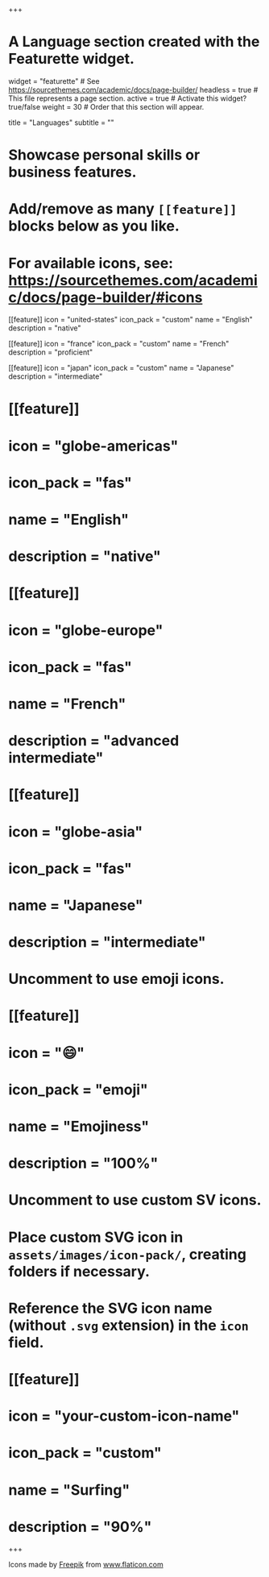 +++
# A Language section created with the Featurette widget.
widget = "featurette"  # See https://sourcethemes.com/academic/docs/page-builder/
headless = true  # This file represents a page section.
active = true  # Activate this widget? true/false
weight = 30  # Order that this section will appear.

title = "Languages"
subtitle = ""

# Showcase personal skills or business features.
# 
# Add/remove as many `[[feature]]` blocks below as you like.
# 
# For available icons, see: https://sourcethemes.com/academic/docs/page-builder/#icons

[[feature]]
  icon = "united-states"
  icon_pack = "custom"
  name = "English"
  description = "native"
  
[[feature]]
  icon = "france"
  icon_pack = "custom"
  name = "French"
  description = "proficient"  
  
[[feature]]
  icon = "japan"
  icon_pack = "custom"
  name = "Japanese"
  description = "intermediate"

# [[feature]]
#   icon = "globe-americas"
#   icon_pack = "fas"
#   name = "English"
#   description = "native"
#   
# [[feature]]
#   icon = "globe-europe"
#   icon_pack = "fas"
#   name = "French"
#   description = "advanced intermediate"  
#   
# [[feature]]
#   icon = "globe-asia"
#   icon_pack = "fas"
#   name = "Japanese"
#   description = "intermediate"

# Uncomment to use emoji icons.
# [[feature]]
#  icon = ":smile:"
#  icon_pack = "emoji"
#  name = "Emojiness"
#  description = "100%"  

# Uncomment to use custom SV icons.
# Place custom SVG icon in `assets/images/icon-pack/`, creating folders if necessary.
# Reference the SVG icon name (without `.svg` extension) in the `icon` field.
# [[feature]]
#  icon = "your-custom-icon-name"
#  icon_pack = "custom"
#  name = "Surfing"
#  description = "90%"

+++

<div>Icons made by <a href="https://www.freepik.com" title="Freepik">Freepik</a> from <a href="https://www.flaticon.com/" title="Flaticon">www.flaticon.com</a></div>
